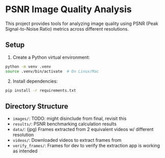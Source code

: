 # PSNR Image Quality Analysis

This project provides tools for analyzing image quality using PSNR (Peak Signal-to-Noise Ratio) metrics across different resolutions.

## Setup

1. Create a Python virtual environment:
```bash
python -m venv .venv
source .venv/bin/activate  # On Linux/Mac
```

2. Install dependencies:
```bash
pip install -r requirements.txt
```


## Directory Structure

- `images/`: TODO: might disinclude from final, revisit this
- `results/`: PSNR benchmarking calculation results
- `data/`: (jpg) Frames extracted from 2 equivalent videos w/ different resolution
- `videos/`: Downloaded videos to extract frames from
- `verify_frames/`: Frames for dev to verify the extraction app is working as intended